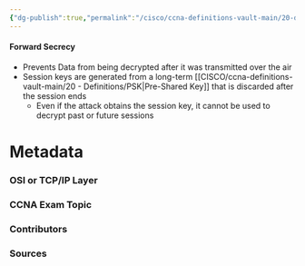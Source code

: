 ```yaml
---
{"dg-publish":true,"permalink":"/cisco/ccna-definitions-vault-main/20-definitions/forward-secrecy/","tags":["defs_ccna"]}
---
```


#### Forward Secrecy
- Prevents Data from being decrypted after it was transmitted over the air
- Session keys are generated from a long-term [[CISCO/ccna-definitions-vault-main/20 - Definitions/PSK\|Pre-Shared Key]] that is discarded after the session ends
	- Even if the attack obtains the session key, it cannot be used to decrypt past or future sessions




# Metadata
### OSI or TCP/IP Layer

### CCNA Exam Topic

### Contributors

### Sources

